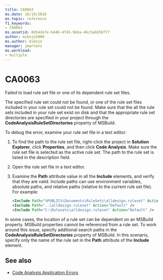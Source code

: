 ```yaml
---
title: CA0063
ms.date: 10/19/2016
ms.topic: reference
f1_keywords:
- CA0063
ms.assetid: 0d54de7e-b446-4f45-94ba-46c5a6b58777
author: mikejo5000
ms.author: mikejo
manager: jmartens
ms.workload:
- multiple
---
```

# CA0063

Failed to load rule set file or one of its dependent rule set files.

The specified rule set could not be found, or one of the rule set files included in your rule set could not be found. Make sure that the all the rule sets included in your rule set exist on disk and that the appropriate rule set directories are specified in your project through the **CodeAnalysisRuleSetDirectories** property of MSBuild.

To debug the error, examine your rule set file in a text editor:

1. To find the path to the rule set file, right-click the project in **Solution Explorer**, click **Properties**, and then click **Code Analysis**. Make sure the rule set file is selected as the active rule set. The path to the rule set is listed in the description field.

2. Open the rule set file in a text editor.

3. Examine the **Path** attribute value in all the **Include** elements, and verify that they are valid. Include paths can use environment variables, absolute paths, and relative paths (relative to the current rule set file). For example:

   ```xml
   <Include Path="%PUBLIC%\Documents\RuleSets\alldesign.ruleset" Action="Default" />
   <Include Path="..\alldesign.ruleset" Action="Default" />
   <Include Path="C:\Rulesets\alldesign.ruleset" Action="Default" />
   ```

In some cases, the location of a rule set can be dependent on an MSBuild property. MSBuild properties cannot be referenced from a rule set. To work around this issue, specify additional search paths in the **CodeAnalysisRuleSetDirectories** property of MSBuild. In this scenario, specify only the name of the rule set in the **Path** attribute of the **Include** element.

## See also

- [Code Analysis Application Errors](../code-quality/code-analysis-application-errors.md)
